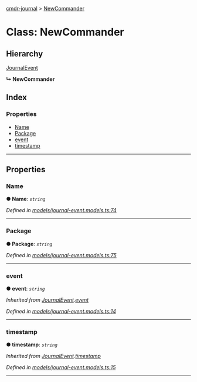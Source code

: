 [cmdr-journal](../README.md) > [NewCommander](../classes/newcommander.md)



# Class: NewCommander

## Hierarchy


 [JournalEvent](journalevent.md)

**↳ NewCommander**







## Index

### Properties

* [Name](newcommander.md#name)
* [Package](newcommander.md#package)
* [event](newcommander.md#event)
* [timestamp](newcommander.md#timestamp)



---
## Properties
<a id="name"></a>

###  Name

**●  Name**:  *`string`* 

*Defined in [models/journal-event.models.ts:74](https://github.com/chrisbruford/cmdr-journal/blob/5b08b7d/src/models/journal-event.models.ts#L74)*





___

<a id="package"></a>

###  Package

**●  Package**:  *`string`* 

*Defined in [models/journal-event.models.ts:75](https://github.com/chrisbruford/cmdr-journal/blob/5b08b7d/src/models/journal-event.models.ts#L75)*





___

<a id="event"></a>

###  event

**●  event**:  *`string`* 

*Inherited from [JournalEvent](journalevent.md).[event](journalevent.md#event)*

*Defined in [models/journal-event.models.ts:14](https://github.com/chrisbruford/cmdr-journal/blob/5b08b7d/src/models/journal-event.models.ts#L14)*





___

<a id="timestamp"></a>

###  timestamp

**●  timestamp**:  *`string`* 

*Inherited from [JournalEvent](journalevent.md).[timestamp](journalevent.md#timestamp)*

*Defined in [models/journal-event.models.ts:15](https://github.com/chrisbruford/cmdr-journal/blob/5b08b7d/src/models/journal-event.models.ts#L15)*





___


